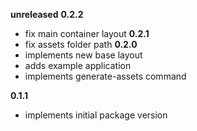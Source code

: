 **unreleased**
**0.2.2**
* fix main container layout
**0.2.1**
* fix assets folder path
**0.2.0**
* implements new base layout
* adds example application
* implements generate-assets command

**0.1.1**
* implements initial package version